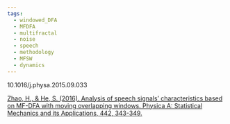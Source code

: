 ```yaml
---
tags:
  - windowed_DFA
  - MFDFA
  - multifractal
  - noise
  - speech
  - methodology
  - MFSW
  - dynamics
---
```

10.1016/j.physa.2015.09.033

[Zhao, H., & He, S. (2016). Analysis of speech signals’ characteristics based on MF-DFA with moving overlapping windows. Physica A: Statistical Mechanics and its Applications, 442, 343-349.](https://www.sciencedirect.com/science/article/pii/S0378437115007608?casa_token=cTZiHZygeZ4AAAAA:5bcT2VdwAE9cpVTtj2U0PIwhD71L_Iw3RDodLA2fYSORBNT0tXGrvfPZU3VWVT2QTR_wHifM1g)
